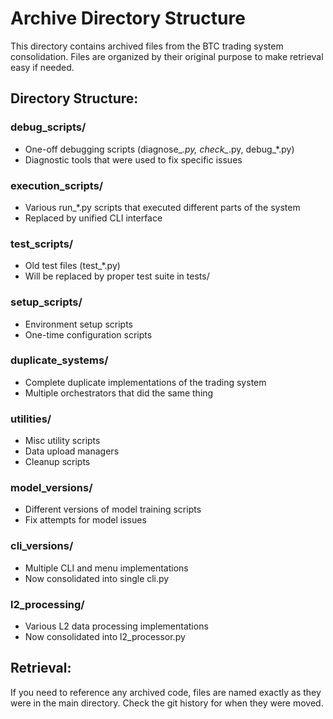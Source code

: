 # Archive Directory Structure

This directory contains archived files from the BTC trading system consolidation.
Files are organized by their original purpose to make retrieval easy if needed.

## Directory Structure:

### debug_scripts/
- One-off debugging scripts (diagnose_*.py, check_*.py, debug_*.py)
- Diagnostic tools that were used to fix specific issues

### execution_scripts/
- Various run_*.py scripts that executed different parts of the system
- Replaced by unified CLI interface

### test_scripts/
- Old test files (test_*.py)
- Will be replaced by proper test suite in tests/

### setup_scripts/
- Environment setup scripts
- One-time configuration scripts

### duplicate_systems/
- Complete duplicate implementations of the trading system
- Multiple orchestrators that did the same thing

### utilities/
- Misc utility scripts
- Data upload managers
- Cleanup scripts

### model_versions/
- Different versions of model training scripts
- Fix attempts for model issues

### cli_versions/
- Multiple CLI and menu implementations
- Now consolidated into single cli.py

### l2_processing/
- Various L2 data processing implementations
- Now consolidated into l2_processor.py

## Retrieval:
If you need to reference any archived code, files are named exactly as they were
in the main directory. Check the git history for when they were moved.